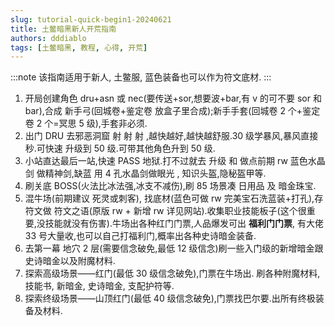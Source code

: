 ```yaml
---
slug: tutorial-quick-begin1-20240621
title: 土鳖暗黑新人开荒指南
authors: dddiablo
tags: [土鳖暗黑, 教程, 心得, 开荒]
---
```


:::note
该指南适用于新人, 土鳖服, 蓝色装备也可以作为符文底材.
:::

1. 开局创建角色 dru+asn 或 nec(要传送+sor,想要波+bar,有 v 的可不要 sor 和 bar),合成 新手弓(回城卷+鉴定卷 放盒子里合成);新手手套(回城卷 2 个+鉴定卷 2 个=冥思 5 级),手套非必须.
2. 出门 DRU 去邪恶洞窟 射 射 射 ,越快越好,越快越舒服.30 级学暴风,暴风直接秒.可快速 升级到 50 级.可带其他角色升到 50 级.
3. 小站直达最后一站,快速 PASS 地狱.打不过就去 升级 和 做点前期 rw 蓝色水晶剑 做精神剑,缺蓝 用 4 孔水晶剑做眼光 , 知识头盔,隐秘盔甲等.
4. 刷关底 BOSS(火法比冰法强,冰支不减伤),刷 85 场景凑 日用品 及 暗金珠宝.
5. 混牛场(前期建议 死灵或刺客), 找底材(蓝色可做 rw 完美宝石洗蓝装+打孔),存符文做 符文之语(原版 rw + 新增 rw 详见网站).收集职业技能板子(这个很重要,没技能就没有伤害).牛场出各种红门门票,人品爆发可出 **福利门门票**, 有大佬 33 号大量收,也可以自己打福利门,概率出各种史诗暗金装备.
6. 去第一幕 地穴 2 层(需要信念破免,最低 12 级信念)刷一些入门级的新增暗金跟史诗暗金以及附魔材料.
7. 探索高级场景——红门(最低 30 级信念破免),门票在牛场出. 刷各种附魔材料, 技能书, 新暗金, 史诗暗金, 支配护符等.
8. 探索终级场景——山顶红门(最低 40 级信念破免),门票找巴尔要.出所有终极装备及材料.
